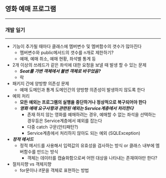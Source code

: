 ## 영화 예매 프로그램  
---
### 개발 일기
---

* 기능이 추가될 때마다 클래스에 멤버변수 및 멤버함수의  갯수가 많아진다
    * 멤버변수와 public메서드의 갯수를 n개로 제한하기?  
    * 예매, 예매 취소, 예매 현황, 좌석별 통계 등       
* 2개 이상의 쓰레드가 같은 좌석에 대한 요청을 보낼 때 발생 할 수 있는 문제
    * ***Seat를 가변 객체에서 불변 객체로 바꾸었음?***
    * 락   
* 패키지 간에 양방향 의존성 문제
    * 예매 도메인과 통계 도메인간의 양방향 의존성이 발생하지 않도록 한다
* 예외 처리    
    * **모든 예외는 프로그램의 실행을 중단하거나 정상적으로 복구되어야 한다**
    * ***영화 예매 요구사항과 관련된 예외는 Service계층에서 처리한다***
        * 존재 하지 않는 영화를 예매하려는 경우, 예매할 수 없는 좌석을 선택하는 경우등은 Service계층에서 예외를 잡는다
        * 다중 catch 구문(안티패턴?)
        * Service계층에서 처리하지 않아도 되는 예외 (SQLException)
* ***정적 메서드***
    * 정적 메서드를 사용해서 입력값의 유효성을 검사하는 방식 or 클래스 내부에 멤버함수를 만드는 방식
        * 객체는 데이터를 캡슐화함으로써 어떤 대상을 나타내는 존재여야만 한다?
* 절차지향 vs 객체지향
    * for문이나 if문을 객체로 표현하는 방법